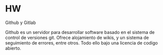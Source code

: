 # HW


Github y Gitlab

Github es un servidor para desarrollar software basado en el sistema de control de versiones git. Ofrece alojamiento de wikis, y un sistema de seguimiento de errores, entre otros. Todo ello bajo una licencia de codigo abierto.
